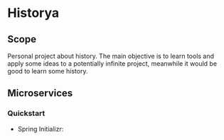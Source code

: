 # Historya

## Scope
Personal project about history. The main objective is to learn tools and apply some ideas to a potentially infinite project, meanwhile it would be good to learn some history.

## Microservices

### Quickstart
- Spring Initializr: 